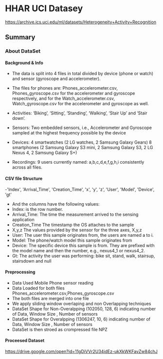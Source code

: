 # HHAR UCI Datasey
https://archive.ics.uci.edu/ml/datasets/Heterogeneity+Activity+Recognition
## Summary

### About DataSet

#### Background & Info
- The data is split into 4 files in total divided by device (phone or watch) and sensor (gyroscope and accelerometer).
- The files for phones are: Phones_accelerometer.csv, Phones_gyroscope.csv for the accelerometer and gyroscope respectively, and for the Watch_accelerometer.csv, Watch_gyroscope.csv for the accelerometer and gyroscope as well.

- Activities: ‘Biking’, ‘Sitting’, ‘Standing’, ‘Walking’, ‘Stair Up’ and ‘Stair down’.
- Sensors: Two embedded sensors, i.e., Accelerometer and Gyroscope sampled at the highest frequency possible by the device
- Devices: 4 smartwatches (2 LG watches, 2 Samsung Galaxy Gears) 8 smartphones (2 Samsung Galaxy S3 mini, 2 Samsung Galaxy S3, 2 LG Nexus 4, 2 Samsung Galaxy S+)
- Recordings: 9 users currently named: a,b,c,d,e,f,g,h,i consistently across all files.

#### CSV file Structure
-'Index', 'Arrival_Time', 'Creation_Time', 'x', 'y', 'z', 'User', 'Model', 'Device', 'gt'
- And the columns have the following values:
- Index: 		is the row number.
- Arrival_Time:	The time the measurement arrived to the sensing application
- Creation_Time	The timestamp the OS attaches to the sample
- X,y,z		The values provided by the sensor for the three axes, X,y,z
- User:		The user this sample originates from, the users are named a to i.
- Model:		The phone/watch model this sample originates from
- Device:		The specific device this sample is from. They are prefixed with the model name and then the number, e.g., nexus4_1 or nexus4_2.
- Gt:		The activity the user was performing: bike sit, stand, walk, stairsup, stairsdown and null

  
#### Preprocessing
- Data Used Mobile Phone sensor reading
- Data Loaded for both files Phones_accelerometer.csv,Phones_gyroscope.csv
- The both files are merged into one file
- We apply sliding window overlaping and non Overlapping techniques
- DataSet Shape for Non-Overalpping (102050, 128, 6) indicating number of Data, Window Size , Number of sensors
- DataSet Shape for Overalpping (1306247, 10, 6) indicating number of Data, Window Size , Number of sensors
- DataSet is then stroed as crompressed file NPZ

#### Proceesed Dataset
https://drive.google.com/open?id=11gDiVVr2U34idEz-ukXkWKFavZw84chJ





